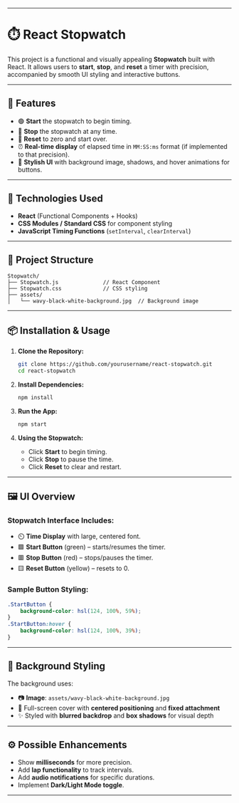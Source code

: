 
---

# ⏱️ React Stopwatch

This project is a functional and visually appealing **Stopwatch** built with React. It allows users to **start**, **stop**, and **reset** a timer with precision, accompanied by smooth UI styling and interactive buttons.

---

## 🚀 Features

- 🟢 **Start** the stopwatch to begin timing.
- 🔴 **Stop** the stopwatch at any time.
- 🔄 **Reset** to zero and start over.
- ⏰ **Real-time display** of elapsed time in `MM:SS:ms` format (if implemented to that precision).
- 🎨 **Stylish UI** with background image, shadows, and hover animations for buttons.

---

## 🧱 Technologies Used

- **React** (Functional Components + Hooks)
- **CSS Modules / Standard CSS** for component styling
- **JavaScript Timing Functions** (`setInterval`, `clearInterval`)

---

## 📁 Project Structure

```
Stopwatch/
├── Stopwatch.js              // React Component
├── Stopwatch.css             // CSS styling
├── assets/
│   └── wavy-black-white-background.jpg  // Background image
```

---

## 📦 Installation & Usage

1. **Clone the Repository:**
   ```bash
   git clone https://github.com/yourusername/react-stopwatch.git
   cd react-stopwatch
   ```

2. **Install Dependencies:**
   ```bash
   npm install
   ```

3. **Run the App:**
   ```bash
   npm start
   ```

4. **Using the Stopwatch:**
   - Click **Start** to begin timing.
   - Click **Stop** to pause the time.
   - Click **Reset** to clear and restart.

---

## 🖼️ UI Overview

### Stopwatch Interface Includes:
- ⏲️ **Time Display** with large, centered font.
- 🟩 **Start Button** (green) – starts/resumes the timer.
- 🟥 **Stop Button** (red) – stops/pauses the timer.
- 🟨 **Reset Button** (yellow) – resets to 0.

### Sample Button Styling:
```css
.StartButton {
    background-color: hsl(124, 100%, 59%);
}
.StartButton:hover {
    background-color: hsl(124, 100%, 39%);
}
```

---

## 🌆 Background Styling

The background uses:
- 📷 **Image**: `assets/wavy-black-white-background.jpg`
- 🎨 Full-screen cover with **centered positioning** and **fixed attachment**
- ✨ Styled with **blurred backdrop** and **box shadows** for visual depth

---

## ⚙️ Possible Enhancements

- Show **milliseconds** for more precision.
- Add **lap functionality** to track intervals.
- Add **audio notifications** for specific durations.
- Implement **Dark/Light Mode toggle**.

---
